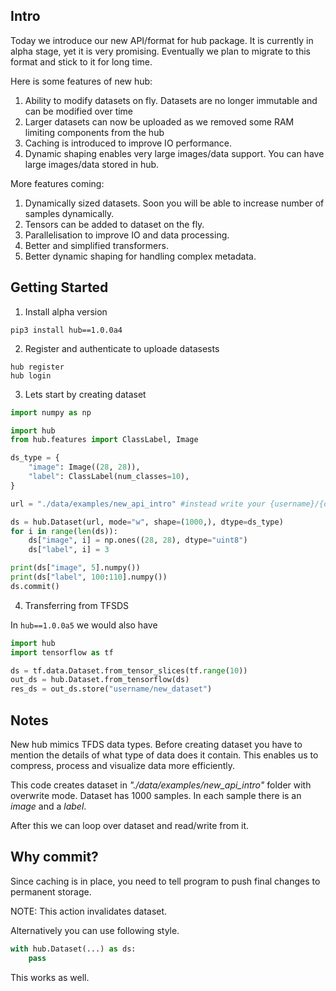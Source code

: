 ## **Intro**

Today we introduce our new API/format for hub package. It is currently in alpha stage, yet it is very promising.
Eventually we plan to migrate to this format and stick to it for long time. 

Here is some features of new hub: 
1. Ability to modify datasets on fly. Datasets are no longer immutable and can be modified over time
2. Larger datasets can now be uploaded as we removed some RAM limiting components from the hub 
3. Caching is introduced to improve IO performance.
4. Dynamic shaping enables very large images/data support. You can have large images/data stored in hub. 

More features coming: 
 1. Dynamically sized datasets. Soon you will be able to increase number of samples dynamically.
 2. Tensors can be added to dataset on the fly.
 3. Parallelisation to improve IO and data processing.
 4. Better and simplified transformers.
 5. Better dynamic shaping for handling complex metadata.

## **Getting Started**
1) Install alpha version
```
pip3 install hub==1.0.0a4
```

2) Register and authenticate to uploade datasests 
```
hub register
hub login
```

3) Lets start by creating dataset

```python
import numpy as np

import hub
from hub.features import ClassLabel, Image

ds_type = {
    "image": Image((28, 28)),
    "label": ClassLabel(num_classes=10),
}

url = "./data/examples/new_api_intro" #instead write your {username}/{dataset} to make it public

ds = hub.Dataset(url, mode="w", shape=(1000,), dtype=ds_type)
for i in range(len(ds)):
    ds["image", i] = np.ones((28, 28), dtype="uint8")
    ds["label", i] = 3

print(ds["image", 5].numpy())
print(ds["label", 100:110].numpy())
ds.commit()
```

4) Transferring from TFSDS

In `hub==1.0.0a5` we would also have 
```python
import hub
import tensorflow as tf

ds = tf.data.Dataset.from_tensor_slices(tf.range(10))
out_ds = hub.Dataset.from_tensorflow(ds)
res_ds = out_ds.store("username/new_dataset")
```


## Notes 
New hub mimics TFDS data types. Before creating dataset you have to mention the details of what type of data does it contain. This enables us to compress, process and visualize data more efficiently.

This code creates dataset in *"./data/examples/new_api_intro"* folder with overwrite mode. Dataset has 1000 samples. In each sample there is an *image* and a *label*.

After this we can loop over dataset and read/write from it.


## **Why commit?**

Since caching is in place, you need to tell program to push final changes to permanent storage. 

NOTE: This action invalidates dataset.

Alternatively you can use following style.

```python
with hub.Dataset(...) as ds:
    pass
```

This works as well.
